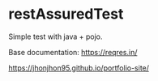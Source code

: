 # restAssuredTest
Simple test with java + pojo.

Base documentation: https://reqres.in/

https://jhonjhon95.github.io/portfolio-site/
